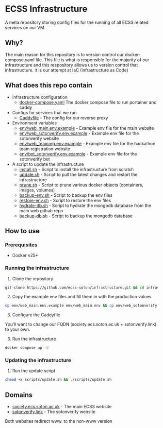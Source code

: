 # ECSS Infrastructure

A meta repository storing config files for the running of all ECSS related services on our VM.

## Why?

The main reason for this repository is to version control our docker-compose.yaml file. This file is what is
responsible for the majority of our infrastructure and this respository allows us to version control
that infrastructure. It is our attempt at IaC (Infrastructure as Code)

## What does this repo contain

- Infrastructure configuration
  - [docker-compose.yaml](docker-compose.yaml) The docker compose file to run portainer and caddy
- Configs for services that we run
  - [Caddyfile](Caddyfile) - The config for our reverse proxy
- Environment variables
  - [env/web_main.env.example](env/web_main.env.example) - Example env file for the main website
  - [env/web_sotonverify.env.example](env/web_sotonverify.env.example) - Example env file for the sotonverify website
  - [env/web_teamreg.env.example](env/web_teamreg.env.example) - Example env file for the hackathon team registration website
  - [env/bot_sotonverify.env.example](env/bot_sotonverify.env.example) - Example env file for the sotonverify bot
- A script to update the infrastructure
  - [install.sh](install.sh) - Script to install the infrastructure from scratch
  - [update.sh](update.sh) - Script to pull the latest changes and restart the infrastructure
  - [prune.sh](prune.sh) - Script to prune various docker objects (containers, images, volumes)
  - [backup-env.sh](backup-env.sh) - Script to backup the env files
  - [restore-env.sh](restore-env.sh) - Script to restore the env files
  - [hydrate-db.sh](hydrate-db.sh) - Script to hydrate the mongodb database from the main web github repo
  - [backup-db.sh](backup-db.sh) - Script to backup the mongodb database

## How to use

### Prerequisites

- Docker v25+

### Running the infrastructure

1. Clone the repository

```bash
git clone https://github.com/ecss-soton/infrastructure.git && cd infrastructure
```

2. Copy the example env files and fill them in with the production values

```bash
cp env/web_main.env.example env/web_main.env && cp env/web_sotonverify.env.example env/web_sotonverify.env && cp env/web_teamreg.env.example env/web_teamreg.env && cp env/bot_sotonverify.env.example env/bot_sotonverify.env
```

3. Configure the Caddyfile

You'll want to change our FQDN (society.ecs.soton.ac.uk + sotonverify.link) to your own.

3. Run the infrastructure

```bash
docker compose up -d
```

### Updating the infrastructure

1. Run the update script

```bash
chmod +x scripts/update.sh && ./scripts/update.sh
```

## Domains

- [society.ecs.soton.ac.uk](https://society.ecs.soton.ac.uk) - The main ECSS website
- [sotonverify.link](https://sotonverify.link) - The sotonverify website

Both websites redirect www. to the non-www version
